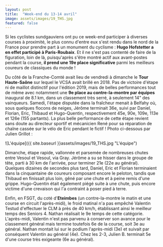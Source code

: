 ```yaml
---
layout: post
title:  "Week-end du 13-14 avril"
image: assets/images/19_THS.jpg
featured: false
---
```


Si les cyclistes sundgauviens ont pu ce week-end participer à diverses courses à proximité, le plus connu d'entre eux s'est rendu dans le nord de la France pour prendre part à un monument du cyclisme : **Hugo Hofstetter a en effet participé à Paris-Roubaix**. Et il ne s'est pas contenté de faire de la figuration, loin de là, puisqu'après s'être montré actif aux avant-postes pendant la course, **il prend une 19e place significative** parmi les meilleurs coureurs de classiques du monde !

Du côté de la Franche-Comté avait lieu de vendredi à dimanche le **Tour Haute-Saône** sur lequel le VCSA avait brillé en 2018\. Pas de victoire d'étape ni de maillot distinctif pour l'édition 2019, mais de belles performances tout de même avec notamment une **9e place au contre-la-montre par équipes** inaugural de 8.1 km, dans un classement très serré, à seulement 14" des vainqueurs. Samedi, l'étape disputée dans la fraîcheur menait à Belfahy où, sous quelques flocons de neiges, Jérôme terminait 36e, suivi par Daniel, Florian, Eric, Thibaud et Hugo-Quentin, respectivement 45e, 90e, 109e, 113e et 126e (155 partants). La plus belle performance de cette étape revient sans doute au directeur sportif et mécanicien René pour sa réparation de chaîne cassée sur le vélo de Eric pendant le fictif ! Photo ci-dessous par Julien Grillot :

![L'équipe]({{ site.baseurl }}assets/images/19_THS.jpg "L'équipe")

Dimanche, étape rapide, vallonnée et parsemée de nombreuses chutes entre Vesoul et Vesoul, via Gray. Jérôme a su se hisser dans le groupe de tête, parti à 30 km de l'arrivée, pour terminer 21e (22e au général). Quelques dizaines de secondes plus tard, Daniel, Eric et Florian terminaient dans la cinquantaine de coureurs composant encore le peloton, tandis que Thibaud en finissait plus loin, gêné par une chute et à peine remis d'une grippe. Hugo-Quentin était également piégé suite à une chute, puis encore victime d'une crevaison qui l'a contraint à poser pied à terre.

Enfin, en FSGT, du coté d'**Eteimbes** (un contre-la-montre le matin et une course en circuit l'après-midi), le froid matinal n'a pas empêché Valentin Testud d'effectuer le CLM à près de 40 km/h, établissant ainsi le meilleur temps des Seniors 4\. Nathan réalisait le 9e temps de cette catégorie.  
L'après-midi, Valentin n'est pas parvenu à conserver son avance pour le classement général mais termine toutefois 6e de la course, soit 3e au général. Nathan montait lui sur le podium l'après-midi (3e) et suivait par conséquent Valentin au général (4e). Chez les 2-3, Julien B. terminait 5e d'une course très exigeante (6e au général).